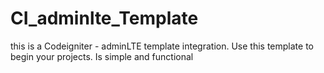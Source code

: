 # CI_adminlte_Template
this is a Codeigniter - adminLTE template integration. Use this template to begin your projects. Is simple and functional
